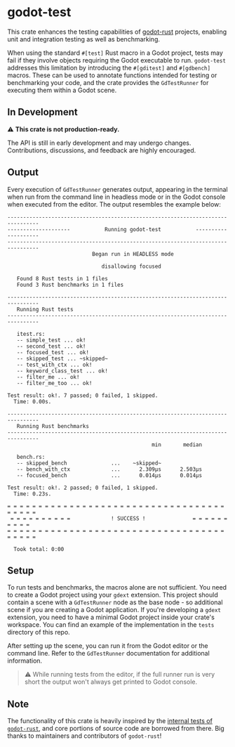 # godot-test

This crate enhances the testing capabilities of [godot-rust](https://github.com/godot-rust/gdext) projects, enabling unit 
and integration testing as well as benchmarking.

When using the standard `#[test]` Rust macro in a Godot project, tests may fail if they involve objects requiring the Godot 
executable to run. `godot-test` addresses this limitation by introducing the `#[gditest]` and `#[gdbench]` macros. These 
can be used to annotate functions intended for testing or benchmarking your code, and the crate provides the `GdTestRunner` 
for executing them within a Godot scene.

## In Development

⚠️ **This crate is not production-ready.**

The API is still in early development and may undergo changes. Contributions, discussions, and feedback are highly encouraged.

## Output

Every execution of `GdTestRunner` generates output, appearing in the terminal when run from the command line in headless mode 
or in the Godot console when executed from the editor. The output resembles the example below:

```
--------------------------------------------------------------------------------
--------------------           Running godot-test           --------------------
--------------------------------------------------------------------------------
                           Began run in HEADLESS mode                           

                              disallowing focused                               

   Found 8 Rust tests in 1 files
   Found 3 Rust benchmarks in 1 files

--------------------------------------------------------------------------------
   Running Rust tests
--------------------------------------------------------------------------------

   itest.rs:
   -- simple_test ... ok!
   -- second_test ... ok!
   -- focused_test ... ok!
   -- skipped_test ... ~skipped~
   -- test_with_ctx ... ok!
   -- keyword_class_test ... ok!
   -- filter_me ... ok!
   -- filter_me_too ... ok!

Test result: ok!. 7 passed; 0 failed, 1 skipped.
  Time: 0.00s.

--------------------------------------------------------------------------------
   Running Rust benchmarks
--------------------------------------------------------------------------------
                                              min       median

   bench.rs:
   -- skipped_bench              ...    ~skipped~
   -- bench_with_ctx             ...      2.309μs      2.503μs
   -- focused_bench              ...      0.014μs      0.014μs

Test result: ok!. 2 passed; 0 failed, 1 skipped.
  Time: 0.23s.

= = = = = = = = = = = = = = = = = = = = = = = = = = = = = = = = = = = = = = = = 
 = = = = = = = = = =             ! SUCCESS !               = = = = = = = = = =
= = = = = = = = = = = = = = = = = = = = = = = = = = = = = = = = = = = = = = = = 

  Took total: 0:00
```

## Setup

To run tests and benchmarks, the macros alone are not sufficient. You need to create a Godot project using your `gdext` 
extension. This project should contain a scene with a `GdTestRunner` node as the base node - so additional scene if you 
are creating a Godot application. If you're developing a `gdext` extension, you need to have a minimal Godot project inside your 
crate's workspace. You can find an example of the implementation in the `tests` directory of this repo.

After setting up the scene, you can run it from the Godot editor or the command line. Refer to the `GdTestRunner` documentation 
for additional information.

> ⚠️ While running tests from the editor, if the full runner run is very short the output won't always get printed to Godot
console.

## Note

The functionality of this crate is heavily inspired by the [internal tests of `godot-rust`](https://github.com/godot-rust/gdext/tree/master/itest), 
and core portions of source code are borrowed from there. Big thanks to maintainers and contributors of `godot-rust`!